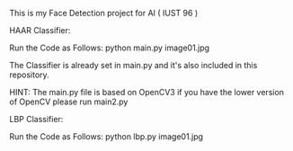 This is my Face Detection project for AI ( IUST 96 )

HAAR Classifier:

Run the Code as Follows:
    python main.py image01.jpg

The Classifier is already set in main.py and it's also included in this repository.

HINT: The main.py file is based on OpenCV3 if you have the lower version of OpenCV please run main2.py

LBP Classifier:

Run the Code as Follows:
    python lbp.py image01.jpg
